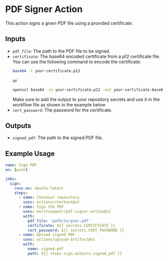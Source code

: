 # PDF Signer Action

This action signs a given PDF file using a provided certificate.

## Inputs

- `pdf_file`: The path to the PDF file to be signed.
- `certificate`: The base64 encoded certificate from a p12 certificate file. You can use the following command to encode the    certificate:
    ```bash
    base64 -i your-certificate.p12
    ```
  or
    ```bash
    openssl base64 -in your-certificate.p12 -out your-certificate.base64
    ```
  Make sure to add the output to your repository secrets and use it in the workflow file as shown in the example below
- `cert_password`: The password for the certificate.

## Outputs

- `signed_pdf`: The path to the signed PDF file.

## Example Usage

```yaml
name: Sign PDF
on: [push]

jobs:
  sign:
    runs-on: ubuntu-latest
    steps:
      - name: Checkout repository
        uses: actions/checkout@v2
      - name: Sign the PDF
        uses: moritzwagner/pdf-signer-action@v1
        with:
          pdf_file: 'path/to/your.pdf'
          certificate: ${{ secrets.CERTIFICATE }}
          cert_password: ${{ secrets.CERT_PASSWORD }}
      - name: Upload signed PDF
        uses: actions/upload-artifact@v2
        with:
          name: signed-pdf
          path: ${{ steps.sign.outputs.signed_pdf }}

